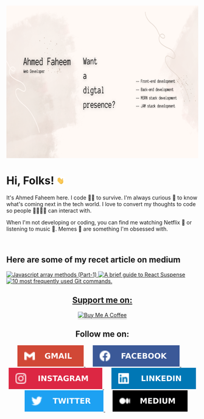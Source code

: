 <img height="400" width="100%" src="./assets/banner.png">

# Hi, Folks! <img src="./assets/wave.gif" width="20px" height="20px">

It's Ahmed Faheem here. I code 🧑‍💻 to survive. I'm always curious 🧐 to know what's coming next in the tech world. I love️ to convert my thoughts to code so people 👨‍👨‍👧‍👦 can interact with.

When I'm not developing or coding, you can find me watching Netflix 🍿 or listening to music 🎵. Memes 🤣 are something I'm obsessed with.

<br />

<h2 styles="margin-top: -20px">Here are some of my recet article on medium</h2>
<a target="_blank" href="https://github-readme-medium-recent-article.vercel.app/medium/@ahmedfaheemmalick/0"><img src="https://github-readme-medium-recent-article.vercel.app/medium/@ahmedfaheemmalick/0" alt="Javascript array methods (Part-1)">
  <a target="_blank" href="https://github-readme-medium-recent-article.vercel.app/medium/@ahmedfaheemmalick/1"><img src="https://github-readme-medium-recent-article.vercel.app/medium/@ahmedfaheemmalick/1" alt="A brief guide to React Suspense">
  <a target="_blank" href="https://github-readme-medium-recent-article.vercel.app/medium/@ahmedfaheemmalick/2"><img src="https://github-readme-medium-recent-article.vercel.app/medium/@ahmedfaheemmalick/2" alt="10 most frequently used Git commands.">
  
  <br />

<div align="center">
<h2>Support me on:</h2>
<a href="https://www.buymeacoffee.com/ahmedfaheemmali" target="_blank"><img src="https://www.buymeacoffee.com/assets/img/custom_images/purple_img.png" alt="Buy Me A Coffee" style="height: 41px !important;width: 174px !important;box-shadow: 0px 3px 2px 0px rgba(190, 190, 190, 0.5) !important;-webkit-box-shadow: 0px 3px 2px 0px rgba(190, 190, 190, 0.5) !important;" ></a>
</div>

<div align="center">
<h2>Follow me on:</h2>
  <a href="mailto:ahmedfaheemmalick@gmail.com" target="_blank">
  <img src="./assets/gmail.svg" />
  </a>
  &nbsp;&nbsp;&nbsp;&nbsp;
  <a href="https://www.facebook.com/ahmedfaheemmalick" target="_blank">
  <img src="./assets/facebook.svg" />
  </a>
  &nbsp;&nbsp;&nbsp;&nbsp;
  <a href="https://www.instagram.com/ahmedfaheemmalick" target="_blank">
  <img src="./assets/instagram.svg" />
  </a>
  &nbsp;&nbsp;&nbsp;&nbsp;
  <a href="https://www.linkedin.com/in/ahmedfaheemmalick" target="_blank">
  <img src="./assets/linkedin.svg" />
  </a>
  &nbsp;&nbsp;&nbsp;&nbsp;
  <a href="https://twitter.com/ahmedfaheemmali" target="_blank">
  <img src="./assets/twitter.svg" />
  </a>
    &nbsp;&nbsp;&nbsp;&nbsp;
  <a href="https://medium.com/@ahmedfaheemmalick" target="_blank">
  <img src="./assets/medium.svg" />
  </a>
</div>
